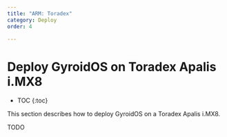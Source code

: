 ```yaml
---
title: "ARM: Toradex"
category: Deploy
order: 4

---
```


# Deploy GyroidOS on Toradex Apalis i.MX8
- TOC
{:toc}

This section describes how to deploy GyroidOS on a Toradex Apalis i.MX8.

TODO
